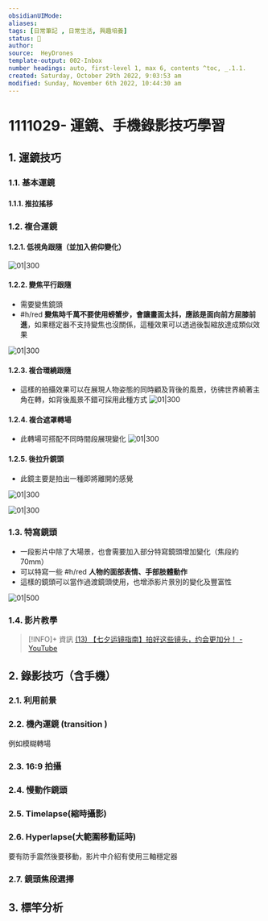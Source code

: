 ```yaml
---
obsidianUIMode: 
aliases: 
tags: [日常筆記 , 日常生活, 興趣培養]
status: 🌱
author: 
source:  HeyDrones
template-output: 002-Inbox
number headings: auto, first-level 1, max 6, contents ^toc, _.1.1.
created: Saturday, October 29th 2022, 9:03:53 am
modified: Sunday, November 6th 2022, 10:44:30 am
---
```

# 1111029- 運鏡、手機錄影技巧學習

## 1. 運鏡技巧

### 1.1. 基本運鏡
#### 1.1.1. 推拉搖移
### 1.2. 複合運鏡
#### 1.2.1. 低視角跟隨（並加入俯仰變化）

![01|300](https://raw.githubusercontent.com/hoonsor/upgit-Obsidian/main/2022/10/29/upgit_20221029_1667011378.gif)

#### 1.2.2. 變焦平行跟隨

- 需要變焦鏡頭
- #h/red **變焦時千萬不要使用螃蟹步，會讓畫面太抖，應該是面向前方屈膝前進**，如果穩定器不支持變焦也沒關係，這種效果可以透過後製縮放達成類似效果

![01|300](https://raw.githubusercontent.com/hoonsor/upgit-Obsidian/main/2022/10/29/upgit_20221029_1667011932.gif)

#### 1.2.3. 複合環繞跟隨
- 這樣的拍攝效果可以在展現人物姿態的同時顧及背後的風景，彷彿世界繞著主角在轉，如背後風景不錯可採用此種方式
![01|300](https://raw.githubusercontent.com/hoonsor/upgit-Obsidian/main/2022/10/29/upgit_20221029_1667012231.gif)

#### 1.2.4. 複合遮罩轉場
- 此轉場可搭配不同時間段展現變化
![01|300](https://raw.githubusercontent.com/hoonsor/upgit-Obsidian/main/2022/10/29/upgit_20221029_1667012476.gif)

#### 1.2.5. 後拉升鏡頭
- 此鏡主要是拍出一種即將離開的感覺

![01|300](https://raw.githubusercontent.com/hoonsor/upgit-Obsidian/main/2022/10/29/upgit_20221029_1667013823.gif)

![01|300](https://raw.githubusercontent.com/hoonsor/upgit-Obsidian/main/2022/10/29/upgit_20221029_1667013723.gif)


### 1.3. 特寫鏡頭
- 一段影片中除了大場景，也會需要加入部分特寫鏡頭增加變化（焦段約 70mm）
- 可以特寫一些 #h/red **人物的面部表情、手部肢體動作**
- 這樣的鏡頭可以當作過渡鏡頭使用，也增添影片景別的變化及豐富性

![01|500](https://raw.githubusercontent.com/hoonsor/upgit-Obsidian/main/2022/10/29/upgit_20221029_1667013575.gif)

### 1.4. 影片教學

> [!INFO]+ 資訊
> [(13) 【七夕运镜指南】拍好这些镜头，约会更加分！ - YouTube](https://www.youtube.com/watch?v=Ru9gx3Ubhq8)

## 2. 錄影技巧（含手機）

### 2.1. 利用前景
### 2.2. 機內運鏡 (transition )
例如模糊轉場
### 2.3. 16:9 拍攝
### 2.4. 慢動作鏡頭
### 2.5. Timelapse(縮時攝影)
### 2.6. Hyperlapse(大範圍移動延時)
要有防手震然後要移動，影片中介紹有使用三軸穩定器
### 2.7. 鏡頭焦段選擇


## 3. 標竿分析

